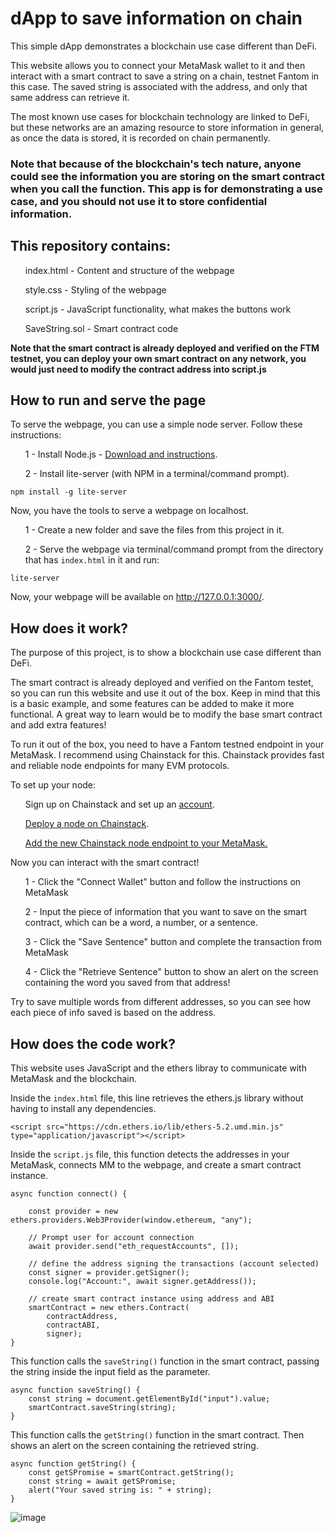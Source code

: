# dApp to save information on chain
This simple dApp demonstrates a blockchain use case different than DeFi.

This website allows you to connect your MetaMask wallet to it and then interact with a smart contract to save a string on a chain, testnet Fantom in this case. The saved string is associated with the address, and only that same address can retrieve it.

The most known use cases for blockchain technology are linked to DeFi, but these networks are an amazing resource to store information in general, as once the data is stored, it is recorded on chain permanently. 

<h3> Note that because of the blockchain's tech nature, anyone could see the information you are storing on the smart contract when you call the function. This app is for demonstrating a use case, and you should not use it to store confidential information.</h3>

<h2>This repository contains:</h2>
<ol>index.html - Content and structure of the webpage</ol>
<ol>style.css - Styling of the webpage</ol>
<ol>script.js - JavaScript functionality, what makes the buttons work</ol>
<ol>SaveString.sol - Smart contract code</ol>

<b>Note that the smart contract is already deployed and verified on the FTM testnet, you can deploy your own smart contract on any network, you would just need to modify the contract address into script.js</b>

<h2>How to run and serve the page</h2>

To serve the webpage, you can use a simple node server. Follow these instructions:
<ol>1 - Install Node.js - <a href="https://nodejs.org/en/download/">Download and instructions</a>.</ol>
<ol>2 - Install lite-server (with NPM in a terminal/command prompt).</ol>
  
  ```
  npm install -g lite-server 
  ```
  
  Now, you have the tools to serve a webpage on localhost.
  
  
  <ol>1 - Create a new folder and save the files from this project in it.</ol>
  <ol>2 - Serve the webpage via terminal/command prompt from the directory that has <code>index.html</code> in it and run:</ol>
 
 ```
 lite-server
 ```
 Now, your webpage will be available on http://127.0.0.1:3000/.
 
 <h2>How does it work?</h2>
The purpose of this project, is to show a blockchain use case different than DeFi.

The smart contract is already deployed and verified on the Fantom testet, so you can run this website and use it out of the box. Keep in mind that this is a basic example, and some features can be added to make it more functional. A great way to learn would be to modify the base smart contract and add extra features!

To run it out of the box, you need to have a Fantom testned endpoint in your MetaMask. I recommend using Chainstack for this. Chainstack provides fast and reliable node endpoints for many EVM protocols.

To set up your node:

<ol>Sign up on Chainstack and set up an <a href="https://console.chainstack.com/user/account/create">account</a>.</ol>
<ol><a href="https://docs.chainstack.com/platform/join-a-public-network"> Deploy a node on Chainstack</a>.</ol>

<ol><a href="https://support.chainstack.com/hc/en-us/articles/360034636571-Using-MetaMask-Desktop-with-Chainstack">Add the new Chainstack node endpoint to your MetaMask.</a></ol>

Now you can interact with the smart contract!

<ol>1 - Click the "Connect Wallet" button and follow the instructions on MetaMask</ol>
<ol>2 - Input the piece of information that you want to save on the smart contract, which can be a word, a number, or a sentence.</ol>
<ol>3 - Click the "Save Sentence" button and complete the transaction from MetaMask</ol>
<ol>4 - Click the "Retrieve Sentence" button to show an alert on the screen containing the word you saved from that address!</ol>

Try to save multiple words from different addresses, so you can see how each piece of info saved is based on the address.

<h2>How does the code work?</h2>
This website uses JavaScript and the ethers libray to communicate with MetaMask and the blockchain.
<p></p>
Inside the <code>index.html</code> file, this line retrieves the ethers.js library without having to install any dependencies.
<p></p>

```
<script src="https://cdn.ethers.io/lib/ethers-5.2.umd.min.js" type="application/javascript"></script>
```
<p></p>
Inside the <code>script.js</code> file, this function detects the addresses in your MetaMask, connects MM to the webpage, and create a smart contract instance.
<p></p>

```
async function connect() {

    const provider = new ethers.providers.Web3Provider(window.ethereum, "any");

    // Prompt user for account connection
    await provider.send("eth_requestAccounts", []);

    // define the address signing the transactions (account selected)
    const signer = provider.getSigner();
    console.log("Account:", await signer.getAddress());

    // create smart contract instance using address and ABI
    smartContract = new ethers.Contract(
        contractAddress,
        contractABI,
        signer);
}
```

<p></p>
This function calls the <code>saveString()</code> function in the smart contract, passing the string inside the input field as the parameter.
<p></p>

```
async function saveString() {
    const string = document.getElementById("input").value;
    smartContract.saveString(string);
}
```
<p></p>
This function calls the <code>getString()</code> function in the smart contract. Then shows an alert on the screen containing the retrieved string.
<p></p>

```
async function getString() {
    const getSPromise = smartContract.getString();
    const string = await getSPromise;
    alert("Your saved string is: " + string);
}
```

![image](https://user-images.githubusercontent.com/99700157/171203129-66b29a30-bf94-4053-ae47-4a5f3011255f.png)
